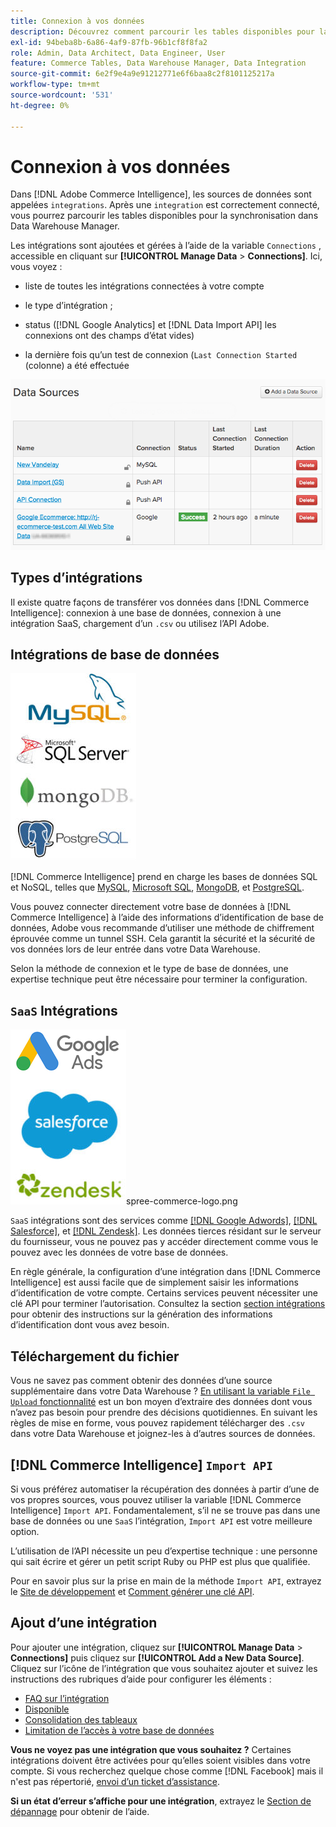```yaml
---
title: Connexion à vos données
description: Découvrez comment parcourir les tables disponibles pour la synchronisation dans Data Warehouse Manager.
exl-id: 94beba8b-6a86-4af9-87fb-96b1cf8f8fa2
role: Admin, Data Architect, Data Engineer, User
feature: Commerce Tables, Data Warehouse Manager, Data Integration
source-git-commit: 6e2f9e4a9e91212771e6f6baa8c2f8101125217a
workflow-type: tm+mt
source-wordcount: '531'
ht-degree: 0%

---
```


# Connexion à vos données

Dans [!DNL Adobe Commerce Intelligence], les sources de données sont appelées `integrations`. Après une `integration` est correctement connecté, vous pourrez parcourir les tables disponibles pour la synchronisation dans Data Warehouse Manager.

Les intégrations sont ajoutées et gérées à l’aide de la variable `Connections` , accessible en cliquant sur **[!UICONTROL Manage Data** > **Connections]**. Ici, vous voyez :

* liste de toutes les intégrations connectées à votre compte

* le type d’intégration ;

* status ([!DNL Google Analytics] et [!DNL Data Import API] les connexions ont des champs d’état vides)

* la dernière fois qu’un test de connexion (`Last Connection Started` (colonne) a été effectuée

![Data\_Sources\_Table.png](../../../assets/Data_Sources_Table.png)

## Types d’intégrations

Il existe quatre façons de transférer vos données dans [!DNL Commerce Intelligence]: connexion à une base de données, connexion à une intégration SaaS, chargement d’un `.csv` ou utilisez l’API Adobe.

## Intégrations de base de données

![Database\_icons.jpg](../../../assets/Database_icons.jpg)

[!DNL Commerce Intelligence] prend en charge les bases de données SQL et NoSQL, telles que [MySQL](../../importing-data/integrations/mysql-via-ssh-tunnel.md), [Microsoft SQL](../integrations/microsoft-sql-server.md), [MongoDB](../integrations/mongodb-via-ssh-tunnel.md), et [PostgreSQL](../integrations/postgresql.md).

Vous pouvez connecter directement votre base de données à [!DNL Commerce Intelligence] à l’aide des informations d’identification de base de données, Adobe vous recommande d’utiliser une méthode de chiffrement éprouvée comme un tunnel SSH. Cela garantit la sécurité et la sécurité de vos données lors de leur entrée dans votre Data Warehouse.

Selon la méthode de connexion et le type de base de données, une expertise technique peut être nécessaire pour terminer la configuration.

## `SaaS` Intégrations

![](../../../assets/SaaS_icons.jpg)spree-commerce-logo.png

`SaaS` intégrations sont des services comme [[!DNL Google Adwords]](../integrations/google-adwords.md), [[!DNL Salesforce]](../integrations/salesforce.md), et [[!DNL Zendesk]](../integrations/zendesk.md). Les données tierces résidant sur le serveur du fournisseur, vous ne pouvez pas y accéder directement comme vous le pouvez avec les données de votre base de données.

En règle générale, la configuration d’une intégration dans [!DNL Commerce Intelligence] est aussi facile que de simplement saisir les informations d’identification de votre compte. Certains services peuvent nécessiter une clé API pour terminer l’autorisation. Consultez la section [section intégrations](../integrations/integrations.md) pour obtenir des instructions sur la génération des informations d’identification dont vous avez besoin.

## Téléchargement du fichier

Vous ne savez pas comment obtenir des données d’une source supplémentaire dans votre Data Warehouse ? [En utilisant la variable `File Upload` fonctionnalité](../connecting-data/using-file-uploader.md) est un bon moyen d’extraire des données dont vous n’avez pas besoin pour prendre des décisions quotidiennes. En suivant les règles de mise en forme, vous pouvez rapidement télécharger des `.csv` dans votre Data Warehouse et joignez-les à d’autres sources de données.

## [!DNL Commerce Intelligence] `Import API`

Si vous préférez automatiser la récupération des données à partir d’une de vos propres sources, vous pouvez utiliser la variable [!DNL Commerce Intelligence] `Import API`. Fondamentalement, s’il ne se trouve pas dans une base de données ou une `SaaS` l’intégration, `Import API` est votre meilleure option.

L’utilisation de l’API nécessite un peu d’expertise technique : une personne qui sait écrire et gérer un petit script Ruby ou PHP est plus que qualifiée.

Pour en savoir plus sur la prise en main de la méthode `Import API`, extrayez le [Site de développement](https://developer.adobe.com/commerce/services/reporting/) et [Comment générer une clé API](https://developer.adobe.com/commerce/services/reporting/import-api/).

## Ajout d’une intégration

Pour ajouter une intégration, cliquez sur **[!UICONTROL Manage Data** > **Connections]** puis cliquez sur **[!UICONTROL Add a New Data Source]**. Cliquez sur l’icône de l’intégration que vous souhaitez ajouter et suivez les instructions des rubriques d’aide pour configurer les éléments :

* [FAQ sur l’intégration](https://support.magento.com/hc/en-us/sections/360003161871-Integration-FAQ)
* [Disponible ](../integrations/integrations.md)
* [Consolidation des tableaux](../../../best-practices/consolidating-your-tables.md)
* [Limitation de l’accès à votre base de données](../../../administrator/account-management/restrict-db-access.md)

**Vous ne voyez pas une intégration que vous souhaitez ?** Certaines intégrations doivent être activées pour qu’elles soient visibles dans votre compte. Si vous recherchez quelque chose comme [!DNL Facebook] mais il n&#39;est pas répertorié, [envoi d’un ticket d’assistance](https://experienceleague.adobe.com/docs/commerce-knowledge-base/kb/troubleshooting/miscellaneous/mbi-service-policies.html).

**Si un état d’erreur s’affiche pour une intégration**, extrayez le [Section de dépannage](https://support.magento.com/hc/en-us/sections/360003078151) pour obtenir de l’aide.

